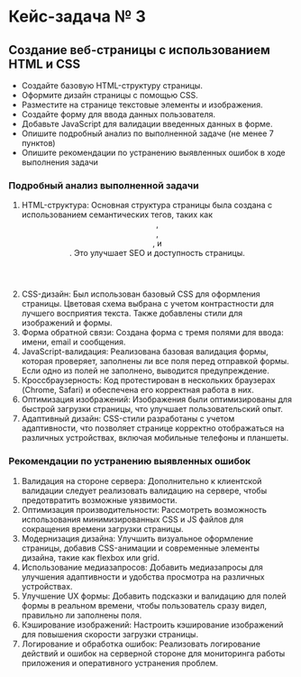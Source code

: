 # Кейс-задача № 3

## Создание веб-страницы с использованием HTML и CSS
* Создайте базовую HTML-структуру страницы.
* Оформите дизайн страницы с помощью CSS.
* Разместите на странице текстовые элементы и изображения.
* Создайте форму для ввода данных пользователя.
* Добавьте JavaScript для валидации введенных данных в форме.
* Опишите подробный анализ по выполненной задаче (не менее 7 пунктов)
* Опишите рекомендации по устранению выявленных ошибок в ходе выполнения задачи


### Подробный анализ выполненной задачи
1. HTML-структура: Основная структура страницы была создана с использованием семантических тегов, 
   таких как <header>, <main>, <section>, и <footer>. Это улучшает SEO и доступность страницы.
2. CSS-дизайн: Был использован базовый CSS для оформления страницы. Цветовая схема выбрана с учетом 
   контрастности для лучшего восприятия текста. Также добавлены стили для изображений и формы. 
3. Форма обратной связи: Создана форма с тремя полями для ввода: имени, email и сообщения. 
4. JavaScript-валидация: Реализована базовая валидация формы, которая проверяет, заполнены ли все 
   поля перед отправкой формы. Если одно из полей не заполнено, выводится предупреждение. 
5. Кроссбраузерность: Код протестирован в нескольких браузерах (Chrome, Safari) 
   и обеспечена его корректная работа в них. 
6. Оптимизация изображений: Изображения были оптимизированы для быстрой загрузки страницы, 
   что улучшает пользовательский опыт. 
7. Адаптивный дизайн: CSS-стили разработаны с учетом адаптивности, что позволяет странице 
   корректно отображаться на различных устройствах, включая мобильные телефоны и планшеты.


### Рекомендации по устранению выявленных ошибок
1. Валидация на стороне сервера: Дополнительно к клиентской валидации следует реализовать 
   валидацию на сервере, чтобы предотвратить возможные уязвимости. 
2. Оптимизация производительности: Рассмотреть возможность использования 
   минимизированных CSS и JS файлов для сокращения времени загрузки страницы. 
3. Модернизация дизайна: Улучшить визуальное оформление страницы, добавив CSS-анимации 
   и современные элементы дизайна, такие как flexbox или grid. 
4. Использование медиазапросов: Добавить медиазапросы для улучшения адаптивности 
   и удобства просмотра на различных устройствах. 
5. Улучшение UX формы: Добавить подсказки и валидацию для полей формы в реальном 
   времени, чтобы пользователь сразу видел, правильно ли заполнены поля. 
6. Кэширование изображений: Настроить кэширование изображений для повышения скорости 
   загрузки страницы. 
7. Логирование и обработка ошибок: Реализовать логирование действий и ошибок на 
   серверной стороне для мониторинга работы приложения и оперативного устранения проблем.
